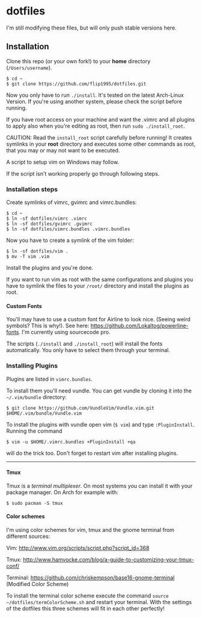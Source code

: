 dotfiles
===================

I'm still modifying these files, but will only push stable versions here.

## Installation

Clone this repo (or your own fork!) to your **home** directory (`/Users/username`).
```
$ cd ~
$ git clone https://github.com/flip1995/dotfiles.git
```

Now you only have to run `./install`. It's tested on the latest Arch-Linux Version. If you're using another system, please check the script before running.

If you have root access on your machine and want the .vimrc and all plugins to apply also when you're editing as root, then run `sudo ./install_root`.

CAUTION: Read the `install_root` script carefully before running! It creates symlinks in your **root** directory and executes some other commands as root, that you may or may not want to be executed.

A script to setup vim on Windows may follow.

If the script isn't working properly go through following steps.

### Installation steps
Create symlinks of vimrc, gvimrc and vimrc.bundles:
```
$ cd ~
$ ln -sf dotfiles/vimrc .vimrc
$ ln -sf dotfiles/gvimrc .gvimrc
$ ln -sf dotfiles/vimrc.bundles .vimrc.bundles
```
Now you have to create a symlink of the vim folder:
```
$ ln -sf dotfiles/vim .
$ mv -T vim .vim
```
Install the plugins and you're done.

If you want to run vim as root with the same configurations and plugins you have to symlink the files to your `/root/` directory and install the plugins as root.

#### Custom Fonts
You'll may have to use a custom font for Airline to look nice. (Seeing weird symbols? This is why!). See here: https://github.com/Lokaltog/powerline-fonts. I'm currently using sourcecode pro.

The scripts (`./install` and `./install_root`) will install the fonts automatically. You only have to select them through your terminal.

### Installing Plugins
Plugins are listed in `vimrc.bundles`.

To install them you'll need vundle. You can get vundle by cloning it into the `~/.vim/bundle` directory:
```
$ git clone https://github.com/VundleVim/Vundle.vim.git $HOME/.vim/bundle/Vundle.vim
```
To install the plugins with vundle open vim (`$ vim`) and type `:PluginInstall`. Running the command
```
$ vim -u $HOME/.vimrc.bundles +PluginInstall +qa
```
will do the trick too. Don't forget to restart vim after installing plugins.

---
#### Tmux
Tmux is a _terminal multiplexer_. On most systems you can install it with your
package manager. On Arch for example with:
```
$ sudo pacman -S tmux
```

#### Color schemes
I'm using color schemes for vim, tmux and the gnome terminal from different
sources:

Vim: http://www.vim.org/scripts/script.php?script_id=368

Tmux: http://www.hamvocke.com/blog/a-guide-to-customizing-your-tmux-conf/

Terminal: https://github.com/chriskempson/base16-gnome-terminal (Modified Color
Scheme)

To install the terminal color scheme execute the command `source
~/dotfiles/termColorScheme.sh` and restart your terminal.
With the settings of the dotfiles this three schemes will fit in each other
perfectly!
